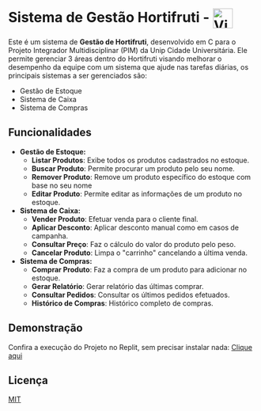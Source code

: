 # Sistema de Gestão Hortifruti - <img align="center" alt="Vini-Python" height="40" width="40" src="https://cdn.jsdelivr.net/gh/devicons/devicon@latest/icons/c/c-original.svg">
Este é um sistema de **Gestão de Hortifruti**, desenvolvido em C para o Projeto Integrador Multidisciplinar (PIM) da Unip Cidade Universitária. Ele permite gerenciar 3 áreas dentro do Hortifruti visando melhorar o desempenho da equipe com um sistema que ajude nas tarefas diárias, os principais sistemas a ser gerenciados são:

- Gestão de Estoque
- Sistema de Caixa
- Sistema de Compras

## Funcionalidades

- **Gestão de Estoque:** 
    - **Listar Produtos**: Exibe todos os produtos cadastrados no estoque.
    - **Buscar Produto**: Permite procurar um produto pelo seu nome.
    - **Remover Produto**: Remove um produto específico do estoque com base no seu nome
    - **Editar Produto**: Permite editar as informações de um produto no estoque.
- **Sistema de Caixa:**
    - **Vender Produto**: Efetuar venda para o cliente final.
    - **Aplicar Desconto**: Aplicar desconto manual como em casos de campanha.
    - **Consultar Preço**: Faz o cálculo do valor do produto pelo peso.
    - **Cancelar Produto**: Limpa o "carrinho" cancelando a última venda.
- **Sistema de Compras:**
    - **Comprar Produto**: Faz a compra de um produto para adicionar no estoque.
    - **Gerar Relatório**: Gerar relatório das últimas comprar.
    - **Consultar Pedidos**: Consultar os últimos pedidos efetuados.
    - **Histórico de Compras**: Histórico completo de compras.

## Demonstração

Confira a execução do Projeto no Replit, sem precisar instalar nada: [Clique aqui](https://replit.com/@marcoolaa/PIM?v=1)

## Licença

[MIT](https://choosealicense.com/licenses/mit/)
